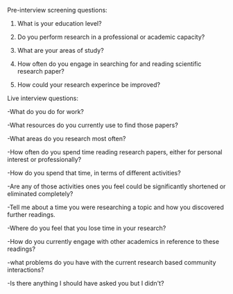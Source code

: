 
Pre-interview screening questions:

1. What is your education level?

2. Do you perform research in a professional or academic capacity?

3. What are your areas of study?

4. How often do you engage in searching for and reading scientific research paper?

5. How could your research experince be improved?



Live interview questions:

-What do you do for work?

-What resources do you currently use to find those papers?

-What areas do you research most often?

-How often do you spend time reading research papers, either for personal interest or professionally?

-How do you spend that time, in terms of different activities?

-Are any of those activities ones you feel could be significantly shortened or eliminated completely?

-Tell me about a time you were researching a topic and how you discovered further readings.

-Where do you feel that you lose time in your research?

-How do you currently engage with other academics in reference to these readings?

-what problems do you have with the current research based community interactions?

-Is there anything I should have asked you but I didn't?
